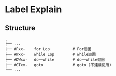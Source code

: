 # Label Explain

## Structure
```
.
├── ...
├── #Fxx-    for Lop          # For迴圈
├── #Wxx-    while Lop        # while迴圈
├── #DWxx-   do⋯⋯while        # do⋯⋯while迴圈
├── #GTxx-   goto             # goto (不建議使用)
└── ...
```

